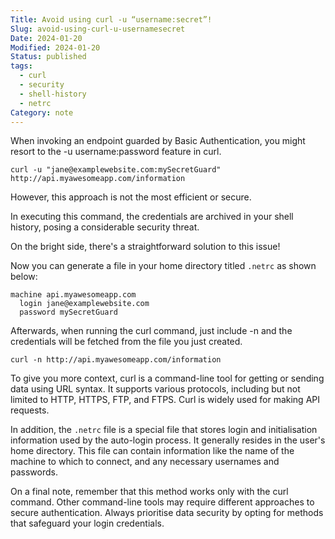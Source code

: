 ```yaml
---
Title: Avoid using curl -u “username:secret”!
Slug: avoid-using-curl-u-usernamesecret
Date: 2024-01-20
Modified: 2024-01-20
Status: published
tags:
  - curl
  - security
  - shell-history
  - netrc
Category: note
---
```


When invoking an endpoint guarded by Basic Authentication, you might resort to the -u username:password feature in curl.

```curl -u "jane@examplewebsite.com:mySecretGuard" http://api.myawesomeapp.com/information```

However, this approach is not the most efficient or secure.

In executing this command, the credentials are archived in your shell history, posing a considerable security threat.

On the bright side, there's a straightforward solution to this issue!

Now you can generate a file in your home directory titled `.netrc` as shown below:

```  
machine api.myawesomeapp.com  
  login jane@examplewebsite.com  
  password mySecretGuard  
```
Afterwards, when running the curl command, just include -n and the credentials will be fetched from the file you just created.

```curl -n http://api.myawesomeapp.com/information```

To give you more context, curl is a command-line tool for getting or sending data using URL syntax. It supports various protocols, including but not limited to HTTP, HTTPS, FTP, and FTPS. Curl is widely used for making API requests.

In addition, the `.netrc` file is a special file that stores login and initialisation information used by the auto-login process. It generally resides in the user's home directory. This file can contain information like the name of the machine to which to connect, and any necessary usernames and passwords.

On a final note, remember that this method works only with the curl command. Other command-line tools may require different approaches to secure authentication. Always prioritise data security by opting for methods that safeguard your login credentials.
